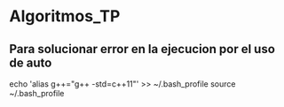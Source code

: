 # Algoritmos_TP


## Para solucionar error en la ejecucion por el uso de auto


echo 'alias g++="g++ -std=c++11"' >> ~/.bash_profile
source ~/.bash_profile